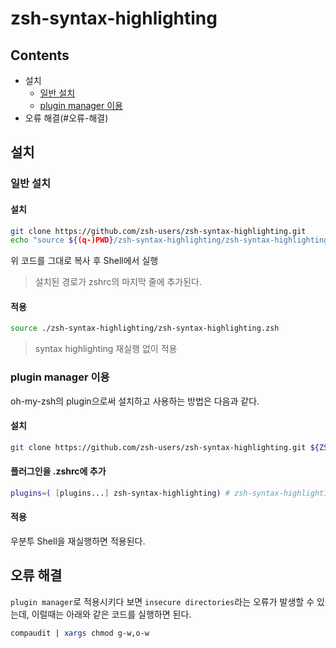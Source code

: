 zsh-syntax-highlighting
==
Contents
---
- 설치
  - [일반 설치](#일반-설치)
  - [plugin manager 이용](#plugin-manager-이용)
- 오류 해결(#오류-해결)

설치
---
### 일반 설치

#### 설치
```Bash
git clone https://github.com/zsh-users/zsh-syntax-highlighting.git
echo "source ${(q-)PWD}/zsh-syntax-highlighting/zsh-syntax-highlighting.zsh" >> ${ZDOTDIR:-$HOME}/.zshrc
```
위 코드를 그대로 복사 후 Shell에서 실행
> 설치된 경로가 zshrc의 마지막 줄에 추가된다.

#### 적용
```Bash
source ./zsh-syntax-highlighting/zsh-syntax-highlighting.zsh
```
> syntax highlighting 재실행 없이 적용

### plugin manager 이용
oh-my-zsh의 plugin으로써 설치하고 사용하는 방법은 다음과 같다.

#### 설치
```Bash
git clone https://github.com/zsh-users/zsh-syntax-highlighting.git ${ZSH_CUSTOM:-~/.oh-my-zsh/custom}/plugins/zsh-syntax-highlighting
```

#### 플러그인을 .zshrc에 추가
```Bash
plugins=( [plugins...] zsh-syntax-highlighting) # zsh-syntax-highlighting 마지막에 추가
```

#### 적용
우분투 Shell을 재실행하면 적용된다.

오류 해결
---
`plugin manager`로 적용시키다 보면 `insecure directories`라는 오류가 발생할 수 있는데, 이럴때는 아래와 같은 코드를 실행하면 된다.

```bash
compaudit | xargs chmod g-w,o-w
```
